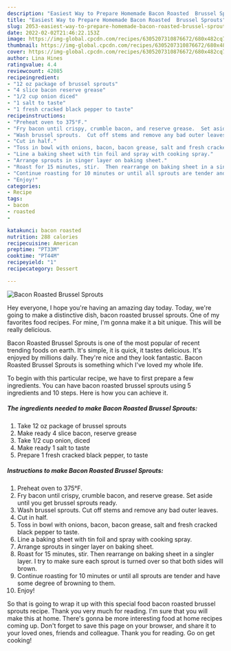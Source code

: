 ```yaml
---
description: "Easiest Way to Prepare Homemade Bacon Roasted  Brussel Sprouts"
title: "Easiest Way to Prepare Homemade Bacon Roasted  Brussel Sprouts"
slug: 2053-easiest-way-to-prepare-homemade-bacon-roasted-brussel-sprouts
date: 2022-02-02T21:46:22.153Z
image: https://img-global.cpcdn.com/recipes/6305207310876672/680x482cq70/bacon-roasted-brussel-sprouts-recipe-main-photo.jpg
thumbnail: https://img-global.cpcdn.com/recipes/6305207310876672/680x482cq70/bacon-roasted-brussel-sprouts-recipe-main-photo.jpg
cover: https://img-global.cpcdn.com/recipes/6305207310876672/680x482cq70/bacon-roasted-brussel-sprouts-recipe-main-photo.jpg
author: Lina Hines
ratingvalue: 4.4
reviewcount: 42085
recipeingredient:
- "12 oz package of brussel sprouts"
- "4 slice bacon reserve grease"
- "1/2 cup onion diced"
- "1 salt to taste"
- "1 fresh cracked black pepper to taste"
recipeinstructions:
- "Preheat oven to 375°F."
- "Fry bacon until crispy, crumble bacon, and reserve grease.  Set aside until you get brussel sprouts ready."
- "Wash brussel sprouts.  Cut off stems and remove any bad outer leaves."
- "Cut in half."
- "Toss in bowl with onions, bacon, bacon grease, salt and fresh cracked black pepper to taste."
- "Line a baking sheet with tin foil and spray with cooking spray."
- "Arrange sprouts in singer layer on baking sheet."
- "Roast for 15 minutes, stir.  Then rearrange on baking sheet in a singler layer. I try to make sure each sprout is turned over so that both sides will brown."
- "Continue roasting for 10 minutes or until all sprouts are tender and have some degree of browning to them."
- "Enjoy!"
categories:
- Recipe
tags:
- bacon
- roasted
- 

katakunci: bacon roasted  
nutrition: 288 calories
recipecuisine: American
preptime: "PT33M"
cooktime: "PT44M"
recipeyield: "1"
recipecategory: Dessert

---
```



![Bacon Roasted  Brussel Sprouts](https://img-global.cpcdn.com/recipes/6305207310876672/680x482cq70/bacon-roasted-brussel-sprouts-recipe-main-photo.jpg)

Hey everyone, I hope you're having an amazing day today. Today, we're going to make a distinctive dish, bacon roasted  brussel sprouts. One of my favorites food recipes. For mine, I'm gonna make it a bit unique. This will be really delicious.



Bacon Roasted  Brussel Sprouts is one of the most popular of recent trending foods on earth. It's simple, it is quick, it tastes delicious. It's enjoyed by millions daily. They're nice and they look fantastic. Bacon Roasted  Brussel Sprouts is something which I've loved my whole life.


To begin with this particular recipe, we have to first prepare a few ingredients. You can have bacon roasted  brussel sprouts using 5 ingredients and 10 steps. Here is how you can achieve it.

<!--inarticleads1-->

##### The ingredients needed to make Bacon Roasted  Brussel Sprouts:

1. Take 12 oz package of brussel sprouts
1. Make ready 4 slice bacon, reserve grease
1. Take 1/2 cup onion, diced
1. Make ready 1 salt to taste
1. Prepare 1 fresh cracked black pepper, to taste




<!--inarticleads2-->

##### Instructions to make Bacon Roasted  Brussel Sprouts:

1. Preheat oven to 375°F.
1. Fry bacon until crispy, crumble bacon, and reserve grease.  Set aside until you get brussel sprouts ready.
1. Wash brussel sprouts.  Cut off stems and remove any bad outer leaves.
1. Cut in half.
1. Toss in bowl with onions, bacon, bacon grease, salt and fresh cracked black pepper to taste.
1. Line a baking sheet with tin foil and spray with cooking spray.
1. Arrange sprouts in singer layer on baking sheet.
1. Roast for 15 minutes, stir.  Then rearrange on baking sheet in a singler layer. I try to make sure each sprout is turned over so that both sides will brown.
1. Continue roasting for 10 minutes or until all sprouts are tender and have some degree of browning to them.
1. Enjoy!




So that is going to wrap it up with this special food bacon roasted  brussel sprouts recipe. Thank you very much for reading. I'm sure that you will make this at home. There's gonna be more interesting food at home recipes coming up. Don't forget to save this page on your browser, and share it to your loved ones, friends and colleague. Thank you for reading. Go on get cooking!
